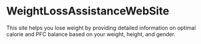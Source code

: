 # WeightLossAssistanceWebSite
This site helps you lose weight by providing detailed information on optimal calorie and PFC balance based on your weight, height, and gender.
